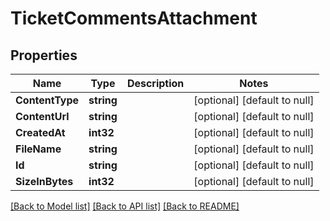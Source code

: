 # TicketCommentsAttachment

## Properties
Name | Type | Description | Notes
------------ | ------------- | ------------- | -------------
**ContentType** | **string** |  | [optional] [default to null]
**ContentUrl** | **string** |  | [optional] [default to null]
**CreatedAt** | **int32** |  | [optional] [default to null]
**FileName** | **string** |  | [optional] [default to null]
**Id** | **string** |  | [optional] [default to null]
**SizeInBytes** | **int32** |  | [optional] [default to null]

[[Back to Model list]](../README.md#documentation-for-models) [[Back to API list]](../README.md#documentation-for-api-endpoints) [[Back to README]](../README.md)

